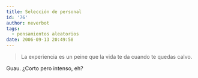 ```yaml
---
title: Selección de personal
id: '76'
author: neverbot
tags:
  - pensamientos aleatorios
date: 2006-09-13 20:49:58
---
```


> La experiencia es un peine que la vida te da cuando te quedas calvo.

Guau. ¿Corto pero intenso, eh?